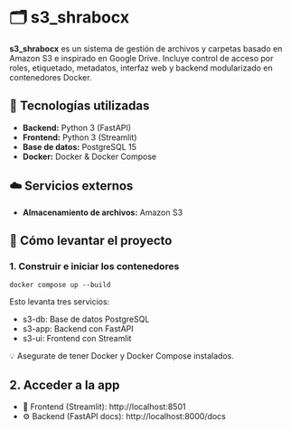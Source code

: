﻿# 🗂️ s3_shrabocx

**s3_shrabocx** es un sistema de gestión de archivos y carpetas basado en Amazon S3 e inspirado en Google Drive. Incluye control de acceso por roles, etiquetado, metadatos, interfaz web y backend modularizado en contenedores Docker.

## 🚀 Tecnologías utilizadas

- **Backend:** Python 3 (FastAPI)
- **Frontend:** Python 3 (Streamlit)
- **Base de datos:** PostgreSQL 15
- **Docker:** Docker & Docker Compose

## ☁️ Servicios externos
- **Almacenamiento de archivos:** Amazon S3

## 🐳 Cómo levantar el proyecto
### 1. Construir e iniciar los contenedores
``docker compose up --build``

Esto levanta tres servicios:

- s3-db: Base de datos PostgreSQL
- s3-app: Backend con FastAPI
- s3-ui: Frontend con Streamlit

💡 Asegurate de tener Docker y Docker Compose instalados.

## 2. Acceder a la app
- 📂 Frontend (Streamlit): http://localhost:8501
- ⚙️ Backend (FastAPI docs): http://localhost:8000/docs
